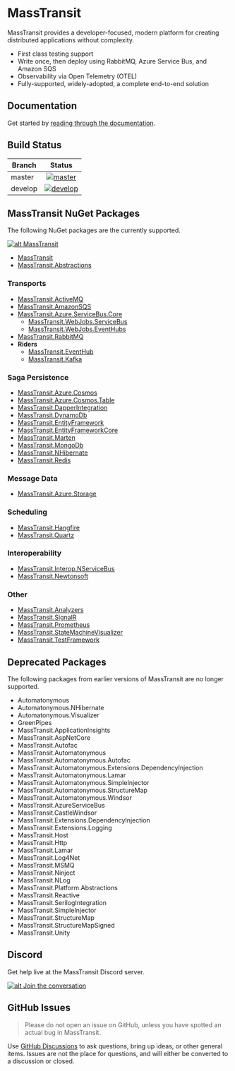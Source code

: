 # MassTransit

MassTransit provides a developer-focused, modern platform for creating distributed applications without complexity.

   - First class testing support
   - Write once, then deploy using RabbitMQ, Azure Service Bus, and Amazon SQS
   - Observability via Open Telemetry (OTEL)
   - Fully-supported, widely-adopted, a complete end-to-end solution

## Documentation

Get started by [reading through the documentation](https://masstransit-project.com/).

## Build Status

| Branch  |                                                                                              Status                                                                                              |
|---------|:------------------------------------------------------------------------------------------------------------------------------------------------------------------------------------------------:|
| master  |  [![master](https://github.com/MassTransit/MassTransit/actions/workflows/build.yml/badge.svg?branch=master&event=push)](https://github.com/MassTransit/MassTransit/actions/workflows/build.yml)  |
| develop | [![develop](https://github.com/MassTransit/MassTransit/actions/workflows/build.yml/badge.svg?branch=develop&event=push)](https://github.com/MassTransit/MassTransit/actions/workflows/build.yml) |

## MassTransit NuGet Packages

The following NuGet packages are the currently supported.

[![alt MassTransit](https://img.shields.io/nuget/v/MassTransit.svg "MassTransit")](https://nuget.org/packages/MassTransit/)

* [MassTransit](https://nuget.org/packages/MassTransit/)
* [MassTransit.Abstractions](https://www.nuget.org/packages/MassTransit.Abstractions/)

### Transports

* [MassTransit.ActiveMQ](https://nuget.org/packages/MassTransit.ActiveMQ/)
* [MassTransit.AmazonSQS](https://nuget.org/packages/MassTransit.AmazonSQS/)
* [MassTransit.Azure.ServiceBus.Core](https://nuget.org/packages/MassTransit.Azure.ServiceBus.Core/)
    * [MassTransit.WebJobs.ServiceBus](https://nuget.org/packages/MassTransit.WebJobs.ServiceBus/)
    * [MassTransit.WebJobs.EventHubs](https://nuget.org/packages/MassTransit.WebJobs.EventHubs/)
* [MassTransit.RabbitMQ](https://nuget.org/packages/MassTransit.RabbitMQ/)
* **Riders**
    * [MassTransit.EventHub](https://nuget.org/packages/MassTransit.EventHub/)
    * [MassTransit.Kafka](https://nuget.org/packages/MassTransit.Kafka/)

### Saga Persistence

* [MassTransit.Azure.Cosmos](https://nuget.org/packages/MassTransit.Azure.Cosmos/)
* [MassTransit.Azure.Cosmos.Table](https://nuget.org/packages/MassTransit.Azure.Cosmos.Table/)
* [MassTransit.DapperIntegration](https://nuget.org/packages/MassTransit.DapperIntegration/)
* [MassTransit.DynamoDb](https://nuget.org/packages/MassTransit.DynamoDb/)
* [MassTransit.EntityFramework](https://nuget.org/packages/MassTransit.EntityFramework/)
* [MassTransit.EntityFrameworkCore](https://nuget.org/packages/MassTransit.EntityFrameworkCore/)
* [MassTransit.Marten](https://nuget.org/packages/MassTransit.Marten/)
* [MassTransit.MongoDb](https://nuget.org/packages/MassTransit.MongoDb/)
* [MassTransit.NHibernate](https://nuget.org/packages/MassTransit.NHibernate/)
* [MassTransit.Redis](https://nuget.org/packages/MassTransit.Redis/)

### Message Data

* [MassTransit.Azure.Storage](https://nuget.org/packages/MassTransit.Azure.Storage/)

### Scheduling

* [MassTransit.Hangfire](https://nuget.org/packages/MassTransit.Hangfire/)
* [MassTransit.Quartz](https://nuget.org/packages/MassTransit.Quartz/)

### Interoperability

* [MassTransit.Interop.NServiceBus](https://nuget.org/packages/MassTransit.Interop.NServiceBus/)
* [MassTransit.Newtonsoft](https://nuget.org/packages/MassTransit.Newtonsoft/)

### Other

* [MassTransit.Analyzers](https://nuget.org/packages/MassTransit.Analyzers/)
* [MassTransit.SignalR](https://nuget.org/packages/MassTransit.SignalR/)
* [MassTransit.Prometheus](https://nuget.org/packages/MassTransit.Prometheus/)
* [MassTransit.StateMachineVisualizer](https://nuget.org/packages/MassTransit.StateMachineVisualizer/)
* [MassTransit.TestFramework](https://nuget.org/packages/MassTransit.TestFramework/)

## Deprecated Packages

The following packages from earlier versions of MassTransit are no longer supported.

* Automatonymous
* Automatonymous.NHibernate
* Automatonymous.Visualizer
* GreenPipes
* MassTransit.ApplicationInsights
* MassTransit.AspNetCore
* MassTransit.Autofac
* MassTransit.Automatonymous
* MassTransit.Automatonymous.Autofac
* MassTransit.Automatonymous.Extensions.DependencyInjection
* MassTransit.Automatonymous.Lamar
* MassTransit.Automatonymous.SimpleInjector
* MassTransit.Automatonymous.StructureMap
* MassTransit.Automatonymous.Windsor
* MassTransit.AzureServiceBus
* MassTransit.CastleWindsor
* MassTransit.Extensions.DependencyInjection
* MassTransit.Extensions.Logging
* MassTransit.Host
* MassTransit.Http
* MassTransit.Lamar
* MassTransit.Log4Net
* MassTransit.MSMQ
* MassTransit.Ninject
* MassTransit.NLog
* MassTransit.Platform.Abstractions
* MassTransit.Reactive
* MassTransit.SerilogIntegration
* MassTransit.SimpleInjector
* MassTransit.StructureMap
* MassTransit.StructureMapSigned
* MassTransit.Unity

## Discord 

Get help live at the MassTransit Discord server.

[![alt Join the conversation](https://img.shields.io/discord/682238261753675864.svg "Discord")](https://discord.gg/rNpQgYn)

## GitHub Issues

> Please do not open an issue on GitHub, unless you have spotted an actual bug in MassTransit. 

Use [GitHub Discussions](https://github.com/MassTransit/MassTransit/discussions) to ask questions, bring up ideas, or other general items. Issues are not the place for questions, and will either be converted to a discussion or closed.
